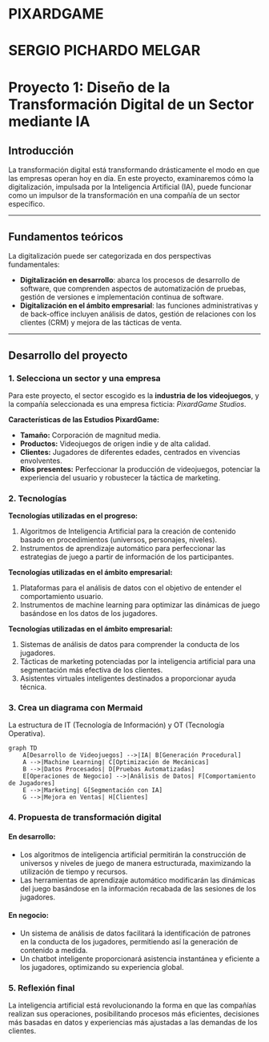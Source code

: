 # PIXARDGAME



# SERGIO PICHARDO MELGAR
# Proyecto 1: Diseño de la Transformación Digital de un Sector mediante IA

## Introducción
La transformación digital está transformando drásticamente el modo en que las empresas operan hoy en día. En este proyecto, examinaremos cómo la digitalización, impulsada por la Inteligencia Artificial (IA), puede funcionar como un impulsor de la transformación en una compañía de un sector específico.

---

## Fundamentos teóricos
La digitalización puede ser categorizada en dos perspectivas fundamentales:  
  
- **Digitalización en desarrollo**: abarca los procesos de desarrollo de software, que comprenden aspectos de automatización de pruebas, gestión de versiones e implementación continua de software. 
- **Digitalización en el ámbito empresarial**: las funciones administrativas y de back-office incluyen análisis de datos, gestión de relaciones con los clientes (CRM) y mejora de las tácticas de venta.

---

## Desarrollo del proyecto

### 1. **Selecciona un sector y una empresa**
Para este proyecto, el sector escogido es la **industria de los videojuegos**, y la compañía seleccionada es una empresa ficticia: *PixardGame Studios*.  
  
**Características de las Estudios PixardGame:**  
- **Tamaño:** Corporación de magnitud media.  
- **Productos:** Videojuegos de origen indie y de alta calidad.  
- **Clientes:** Jugadores de diferentes edades, centrados en vivencias envolventes.  
- **Ríos presentes:** Perfeccionar la producción de videojuegos, potenciar la experiencia del usuario y robustecer la táctica de marketing.

### 2. **Tecnologías**

**Tecnologías utilizadas en el progreso:**  
1. Algoritmos de Inteligencia Artificial para la creación de contenido basado en procedimientos (universos, personajes, niveles).  
2. Instrumentos de aprendizaje automático para perfeccionar las estrategias de juego a partir de información de los participantes.  
  
**Tecnologías utilizadas en el ámbito empresarial:**  
1. Plataformas para el análisis de datos con el objetivo de entender el comportamiento usuario.  
2. Instrumentos de machine learning para optimizar las dinámicas de juego basándose en los datos de los jugadores.  
  
**Tecnologías utilizadas en el ámbito empresarial:**  
1. Sistemas de análisis de datos para comprender la conducta de los jugadores.
2. Tácticas de marketing potenciadas por la inteligencia artificial para una segmentación más efectiva de los clientes.  
3. Asistentes virtuales inteligentes destinados a proporcionar ayuda técnica.
  

### 3. **Crea un diagrama con Mermaid**
La estructura de IT (Tecnología de Información) y OT (Tecnología Operativa).

```mermaid
graph TD
    A[Desarrollo de Videojuegos] -->|IA| B[Generación Procedural]
    A -->|Machine Learning| C[Optimización de Mecánicas]
    B -->|Datos Procesados| D[Pruebas Automatizadas]
    E[Operaciones de Negocio] -->|Análisis de Datos| F[Comportamiento de Jugadores]
    E -->|Marketing| G[Segmentación con IA]
    G -->|Mejora en Ventas| H[Clientes]
```

### 4. **Propuesta de transformación digital**

#### En desarrollo:
- Los algoritmos de inteligencia artificial permitirán la construcción de universos y niveles de juego de manera estructurada, maximizando la utilización de tiempo y recursos.  
- Las herramientas de aprendizaje automático modificarán las dinámicas del juego basándose en la información recabada de las sesiones de los jugadores.  

#### En negocio:
- Un sistema de análisis de datos facilitará la identificación de patrones en la conducta de los jugadores, permitiendo así la generación de contenido a medida.  
- Un chatbot inteligente proporcionará asistencia instantánea y eficiente a los jugadores, optimizando su experiencia global.

### 5. **Reflexión final**  
La inteligencia artificial está revolucionando la forma en que las compañías realizan sus operaciones, posibilitando procesos más eficientes, decisiones más basadas en datos y experiencias más ajustadas a las demandas de los clientes. 








